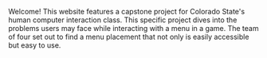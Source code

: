 Welcome! This website features a capstone project for Colorado State's human computer interaction class. This specific project dives into the problems users may face while interacting with a menu in a game. The team of four set out to find a menu placement that not only is easily accessible but easy to use. 

